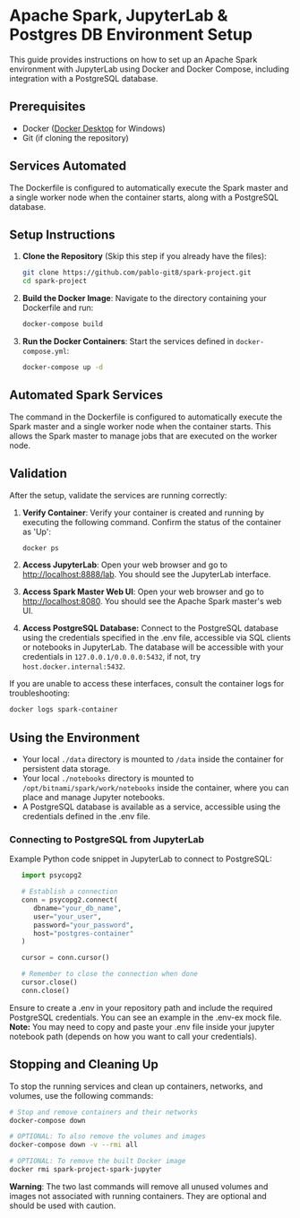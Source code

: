 # Apache Spark, JupyterLab & Postgres DB Environment Setup

This guide provides instructions on how to set up an Apache Spark environment with JupyterLab using Docker and Docker Compose, including integration with a PostgreSQL database.

## Prerequisites

- Docker ([Docker Desktop](https://www.docker.com/products/docker-desktop/) for Windows)
- Git (if cloning the repository)

## Services Automated

The Dockerfile is configured to automatically execute the Spark master and a single worker node when the container starts, along with a PostgreSQL database.

## Setup Instructions

1. **Clone the Repository** (Skip this step if you already have the files):
   ```bash
   git clone https://github.com/pablo-git8/spark-project.git
   cd spark-project
   ```

2. **Build the Docker Image**:
   Navigate to the directory containing your Dockerfile and run:
   ```bash
   docker-compose build
   ```

3. **Run the Docker Containers**:
   Start the services defined in `docker-compose.yml`:
   ```bash
   docker-compose up -d
   ```

## Automated Spark Services

The command in the Dockerfile is configured to automatically execute the Spark master and a single worker node when the container starts. This allows the Spark master to manage jobs that are executed on the worker node.

## Validation

After the setup, validate the services are running correctly:

1. **Verify Container**:
   Verify your container is created and running by executing the following command. Confirm the status of the container as 'Up':
   ```bash
   docker ps
   ```

2. **Access JupyterLab**:
   Open your web browser and go to [http://localhost:8888/lab](http://localhost:8888/lab). You should see the JupyterLab interface.

3. **Access Spark Master Web UI**:
   Open your web browser and go to [http://localhost:8080](http://localhost:8080). You should see the Apache Spark master's web UI.

4. **Access PostgreSQL Database:**
   Connect to the PostgreSQL database using the credentials specified in the .env file, accessible via SQL clients or notebooks in JupyterLab. The database will be accessible with your credentials in `127.0.0.1/0.0.0.0:5432`, if not, try `host.docker.internal:5432`.

If you are unable to access these interfaces, consult the container logs for troubleshooting:

```bash
docker logs spark-container
```

## Using the Environment

- Your local `./data` directory is mounted to `/data` inside the container for persistent data storage.
- Your local `./notebooks` directory is mounted to `/opt/bitnami/spark/work/notebooks` inside the container, where you can place and manage Jupyter notebooks.
- A PostgreSQL database is available as a service, accessible using the credentials defined in the .env file.

### Connecting to PostgreSQL from JupyterLab
Example Python code snippet in JupyterLab to connect to PostgreSQL:

```python
   import psycopg2

   # Establish a connection
   conn = psycopg2.connect(
      dbname="your_db_name",
      user="your_user",
      password="your_password",
      host="postgres-container"
   )

   cursor = conn.cursor()

   # Remember to close the connection when done
   cursor.close()
   conn.close()
```
Ensure to create a .env in your repository path and include the required PostgreSQL credentials. You can see an example in the .env-ex mock file. **Note:** You may need to copy and paste your .env file inside your jupyter notebook path (depends on how you want to call your credentials).

## Stopping and Cleaning Up

To stop the running services and clean up containers, networks, and volumes, use the following commands:

```bash
# Stop and remove containers and their networks
docker-compose down

# OPTIONAL: To also remove the volumes and images
docker-compose down -v --rmi all

# OPTIONAL: To remove the built Docker image
docker rmi spark-project-spark-jupyter
```

**Warning**: The two last commands will remove all unused volumes and images not associated with running containers. They are optional and should be used with caution.
